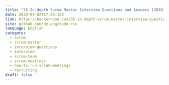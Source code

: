 ```yaml
---
title: "35 In-depth Scrum Master Interview Questions and Answers [2020]"
date: 2020-09-02T17:28:15Z
link: https://hackernoon.com/35-in-depth-scrum-master-interview-questions-and-answers-2020-w62d3ewm?source=rss&utm_medium=RSS&utm_source=news.12bit.vn
site: github.com/dylang/node-rss
language: English
category:
  - scrum
  - scrum-master
  - interview-questions
  - interview
  - scrum-team
  - scrum-meetings
  - how-to-run-scrum-meetings
  - recruiting
draft: false
---
```

